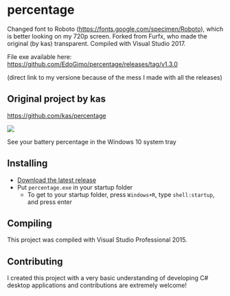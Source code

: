 # percentage

Changed font to Roboto (https://fonts.google.com/specimen/Roboto), which is better looking on my 720p screen.
Forked from Furfx, who made the original (by kas) transparent.
Compiled with Visual Studio 2017.

File exe available here: https://github.com/EdoGimo/percentage/releases/tag/v1.3.0

(direct link to my versione because of the mess I made with all the releases)

## Original project by kas
https://github.com/kas/percentage

![](https://raw.githubusercontent.com/kas/percentage/master/percentage.png)

See your battery percentage in the Windows 10 system tray

## Installing

* [Download the latest release](https://github.com/kas/percentage/releases)
* Put `percentage.exe` in your startup folder
  * To get to your startup folder, press `Windows+R`, type `shell:startup`, and press enter

## Compiling

This project was compiled with Visual Studio Professional 2015.

## Contributing

I created this project with a very basic understanding of developing C# desktop applications and contributions are extremely welcome!
